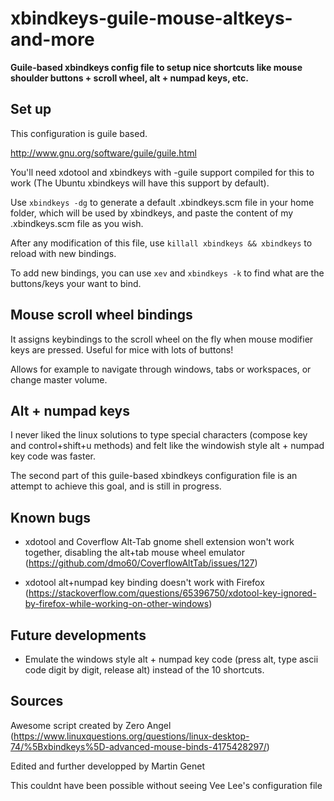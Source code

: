# xbindkeys-guile-mouse-altkeys-and-more

**Guile-based xbindkeys config file to setup nice shortcuts like mouse shoulder buttons + scroll wheel, alt + numpad keys, etc.**

## Set up

This configuration is guile based.

http://www.gnu.org/software/guile/guile.html

You'll need xdotool and xbindkeys with -guile support compiled for this to work (The Ubuntu xbindkeys will have this support by default).

Use `xbindkeys -dg` to generate a default .xbindkeys.scm file in your home folder, which will be used by xbindkeys, and paste the content of my .xbindkeys.scm file as you wish.

After any modification of this file, use `killall xbindkeys && xbindkeys` to reload with new bindings.

To add new bindings, you can use `xev` and `xbindkeys -k` to find what are the buttons/keys your want to bind.

## Mouse scroll wheel bindings

It assigns keybindings to the scroll wheel on the fly when mouse modifier keys are pressed. Useful for mice with lots of buttons!

Allows for example to navigate through windows, tabs or workspaces, or change master volume.

## Alt + numpad keys 

I never liked the linux solutions to type special characters (compose key and control+shift+u methods) and felt like the windowish style alt + numpad key code was faster.

The second part of this guile-based xbindkeys configuration file is an attempt to achieve this goal, and is still in progress.

## Known bugs

* xdotool and Coverflow Alt-Tab gnome shell extension won't work together, disabling the alt+tab mouse wheel emulator (https://github.com/dmo60/CoverflowAltTab/issues/127)

* xdotool alt+numpad key binding doesn't work with Firefox (https://stackoverflow.com/questions/65396750/xdotool-key-ignored-by-firefox-while-working-on-other-windows)

## Future developments

* Emulate the windows style alt + numpad key code (press alt, type ascii code digit by digit, release alt) instead of the 10 shortcuts.

## Sources

Awesome script created by Zero Angel (https://www.linuxquestions.org/questions/linux-desktop-74/%5Bxbindkeys%5D-advanced-mouse-binds-4175428297/)

Edited and further developped by Martin Genet

This couldnt have been possible without seeing Vee Lee's configuration file
